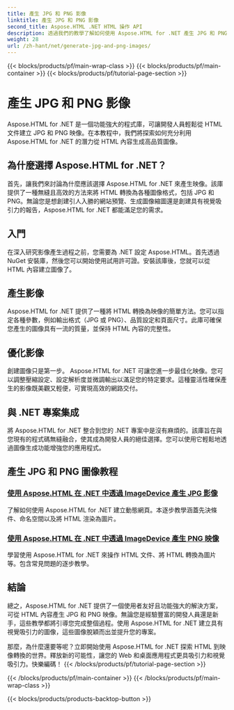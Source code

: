 ```yaml
---
title: 產生 JPG 和 PNG 影像
linktitle: 產生 JPG 和 PNG 影像
second_title: Aspose.HTML .NET HTML 操作 API
description: 透過我們的教學了解如何使用 Aspose.HTML for .NET 產生 JPG 和 PNG 映像。輕鬆創建令人驚嘆的圖形。
weight: 28
url: /zh-hant/net/generate-jpg-and-png-images/
---
```


{{< blocks/products/pf/main-wrap-class >}}
{{< blocks/products/pf/main-container >}}
{{< blocks/products/pf/tutorial-page-section >}}

# 產生 JPG 和 PNG 影像

 
Aspose.HTML for .NET 是一個功能強大的程式庫，可讓開發人員輕鬆從 HTML 文件建立 JPG 和 PNG 映像。在本教程中，我們將探索如何充分利用 Aspose.HTML for .NET 的潛力從 HTML 內容生成高品質圖像。

## 為什麼選擇 Aspose.HTML for .NET？

首先，讓我們來討論為什麼應該選擇 Aspose.HTML for .NET 來產生映像。該庫提供了一種無縫且高效的方法來將 HTML 轉換為各種圖像格式，包括 JPG 和 PNG。無論您是想創建引人入勝的網站預覽、生成圖像縮圖還是創建具有視覺吸引力的報告，Aspose.HTML for .NET 都能滿足您的需求。

## 入門

在深入研究影像產生過程之前，您需要為 .NET 設定 Aspose.HTML。首先透過 NuGet 安裝庫，然後您可以開始使用試用許可證。安裝該庫後，您就可以從 HTML 內容建立圖像了。

## 產生影像

Aspose.HTML for .NET 提供了一種將 HTML 轉換為映像的簡單方法。您可以指定各種參數，例如輸出格式（JPG 或 PNG）、品質設定和頁面尺寸。此庫可確保您產生的圖像具有一流的質量，並保持 HTML 內容的完整性。

## 優化影像

創建圖像只是第一步。 Aspose.HTML for .NET 可讓您進一步最佳化映像。您可以調整壓縮設定、設定解析度並微調輸出以滿足您的特定要求。這種靈活性確保產生的影像既美觀又輕便，可實現高效的網路交付。

## 與 .NET 專案集成

將 Aspose.HTML for .NET 整合到您的 .NET 專案中是沒有麻煩的。該庫旨在與您現有的程式碼無縫融合，使其成為開發人員的絕佳選擇。您可以使用它輕鬆地透過圖像生成功能增強您的應用程式。

## 產生 JPG 和 PNG 圖像教程
### [使用 Aspose.HTML 在 .NET 中透過 ImageDevice 產生 JPG 影像](./generate-jpg-images-by-imagedevice/)
了解如何使用 Aspose.HTML for .NET 建立動態網頁。本逐步教學涵蓋先決條件、命名空間以及將 HTML 渲染為圖片。
### [使用 Aspose.HTML 在 .NET 中透過 ImageDevice 產生 PNG 映像](./generate-png-images-by-imagedevice/)
學習使用 Aspose.HTML for .NET 來操作 HTML 文件、將 HTML 轉換為圖片等。包含常見問題的逐步教學。

## 結論

總之，Aspose.HTML for .NET 提供了一個使用者友好且功能強大的解決方案，可從 HTML 內容產生 JPG 和 PNG 映像。無論您是經驗豐富的開發人員還是新手，這些教學都將引導您完成整個過程。使用 Aspose.HTML for .NET 建立具有視覺吸引力的圖像，這些圖像脫穎而出並提升您的專案。

那麼，為什麼還要等呢？立即開始使用 Aspose.HTML for .NET 探索 HTML 到映像轉換的世界。釋放新的可能性，讓您的 Web 和桌面應用程式更具吸引力和視覺吸引力。快樂編碼！
{{< /blocks/products/pf/tutorial-page-section >}}

{{< /blocks/products/pf/main-container >}}
{{< /blocks/products/pf/main-wrap-class >}}

{{< blocks/products/products-backtop-button >}}
